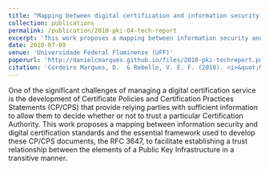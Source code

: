 ```yaml
---
title: "Mapping between digital certification and information security standards, and the RFC 3647"
collection: publications
permalink: /publication/2010-pki-04-tech-report
excerpt: 'This work proposes a mapping between information security and digital certification standards and the essential framework used to develop these CP/CPS documents, the RFC 3647, to facilitate establishing a trust relationship between the elements of a Public Key Infrastructure in a transitive manner. <i>Original title: Mapeamento entre padrões de certificação digital e Segurança da Informação e a RFC 3647.</i>'
date: 2010-07-09
venue: 'Universidade Federal Fluminense (UFF)'
paperurl: 'http://danielcmarques.github.io/files/2010-pki-techreport.pdf'
citation: 'Cordeiro Marques, D.  & Rebello, V. E. F. (2010). <i>&quot;Mapeamento entre padrões de certificação digital e Segurança da Informação e a RFC 3647.&quot;</i> [Technical report]. Universidade Federal Fluminense.'
---
```

One of the significant challenges of managing a digital certification service is the development of Certificate Policies and Certification Practices Statements (CP/CPS) that provide relying parties with sufficient information to allow them to decide whether or not to trust a particular Certification Authority. This work proposes a mapping between information security and digital certification standards and the essential framework used to develop these CP/CPS documents, the RFC 3647, to facilitate establishing a trust relationship between the elements of a Public Key Infrastructure in a transitive manner.
